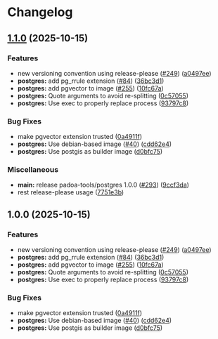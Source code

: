 # Changelog

## [1.1.0](https://github.com/padoa/container-images/compare/padoa-tools/postgres-v1.0.0...padoa-tools/postgres-v1.1.0) (2025-10-15)


### Features

* new versioning convention using release-please ([#249](https://github.com/padoa/container-images/issues/249)) ([a0497ee](https://github.com/padoa/container-images/commit/a0497ee2fadeefbc704157c4e7623456dc18754a))
* **postgres:** add pg_rrule extension ([#84](https://github.com/padoa/container-images/issues/84)) ([36bc3d1](https://github.com/padoa/container-images/commit/36bc3d10f41c420892cb40f1a0ff3b47132368b2))
* **postgres:** add pgvector to image ([#255](https://github.com/padoa/container-images/issues/255)) ([10fc67a](https://github.com/padoa/container-images/commit/10fc67a517705331f6d7a3671c0419741016579c))
* **postgres:** Quote arguments to avoid re-splitting ([0c57055](https://github.com/padoa/container-images/commit/0c57055d4beab52e0054637fd6553f2d033842cd))
* **postgres:** Use exec to properly replace process ([93797c8](https://github.com/padoa/container-images/commit/93797c8d3d6763d8b8d9d3869fb6b8d95de3d4c9))


### Bug Fixes

* make pgvector extension trusted ([0a4911f](https://github.com/padoa/container-images/commit/0a4911f1020aa5c96263a466a75df89d3f88ed01))
* **postgres:** Use debian-based image ([#40](https://github.com/padoa/container-images/issues/40)) ([cdd62e4](https://github.com/padoa/container-images/commit/cdd62e4ba8f2df86dbb63d5196642dcf47f1fcaa))
* **postgres:** Use postgis as builder image ([d0bfc75](https://github.com/padoa/container-images/commit/d0bfc756630d3bfa16e1a330453ee848691de45d))


### Miscellaneous

* **main:** release padoa-tools/postgres 1.0.0 ([#293](https://github.com/padoa/container-images/issues/293)) ([9ccf3da](https://github.com/padoa/container-images/commit/9ccf3dab1a3f949b60bc1e611a86797651ba4790))
* rest release-please usage ([7751e3b](https://github.com/padoa/container-images/commit/7751e3b47e5a0b0e18721780834739bebfd6f767))

## 1.0.0 (2025-10-15)

### Features
* new versioning convention using release-please ([#249](https://github.com/padoa/container-images/issues/249)) ([a0497ee](https://github.com/padoa/container-images/commit/a0497ee2fadeefbc704157c4e7623456dc18754a))
* **postgres:** add pg_rrule extension ([#84](https://github.com/padoa/container-images/issues/84)) ([36bc3d1](https://github.com/padoa/container-images/commit/36bc3d10f41c420892cb40f1a0ff3b47132368b2))
* **postgres:** add pgvector to image ([#255](https://github.com/padoa/container-images/issues/255)) ([10fc67a](https://github.com/padoa/container-images/commit/10fc67a517705331f6d7a3671c0419741016579c))
* **postgres:** Quote arguments to avoid re-splitting ([0c57055](https://github.com/padoa/container-images/commit/0c57055d4beab52e0054637fd6553f2d033842cd))
* **postgres:** Use exec to properly replace process ([93797c8](https://github.com/padoa/container-images/commit/93797c8d3d6763d8b8d9d3869fb6b8d95de3d4c9))
### Bug Fixes
* make pgvector extension trusted ([0a4911f](https://github.com/padoa/container-images/commit/0a4911f1020aa5c96263a466a75df89d3f88ed01))
* **postgres:** Use debian-based image ([#40](https://github.com/padoa/container-images/issues/40)) ([cdd62e4](https://github.com/padoa/container-images/commit/cdd62e4ba8f2df86dbb63d5196642dcf47f1fcaa))
* **postgres:** Use postgis as builder image ([d0bfc75](https://github.com/padoa/container-images/commit/d0bfc756630d3bfa16e1a330453ee848691de45d))
